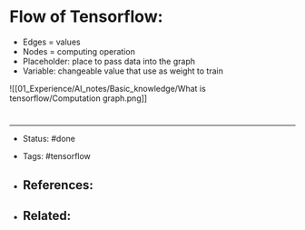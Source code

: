 # Flow of Tensorflow:
- Edges = values
- Nodes = computing operation
- Placeholder: place to pass data into the graph
- Variable: changeable value that use as weight to train

![[01_Experience/AI_notes/Basic_knowledge/What is tensorflow/Computation graph.png]]

# 

---
- Status: #done

- Tags: #tensorflow 

- References:
	- 

- Related:
	- 